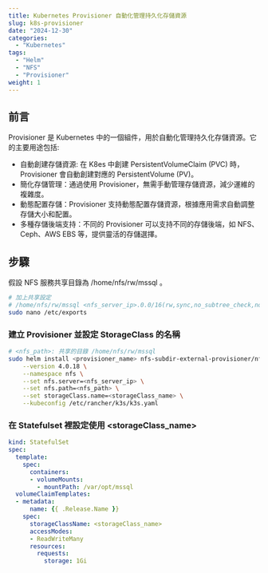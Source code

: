 ```yaml
---
title: Kubernetes Provisioner 自動化管理持久化存儲資源
slug: k8s-provisioner
date: "2024-12-30"
categories:
  - "Kubernetes"
tags:
  - "Helm"
  - "NFS"  
  - "Provisioner"
weight: 1
---
```


## 前言

Provisioner 是 Kubernetes 中的一個組件，用於自動化管理持久化存儲資源。它的主要用途包括:

- 自動創建存儲資源: 在 K8es 中創建 PersistentVolumeClaim (PVC) 時，Provisioner 會自動創建對應的 PersistentVolume (PV)。
- 簡化存儲管理：通過使用 Provisioner，無需手動管理存儲資源，減少運維的複雜度。
- 動態配置存儲：Provisioner 支持動態配置存儲資源，根據應用需求自動調整存儲大小和配置。
- 多種存儲後端支持：不同的 Provisioner 可以支持不同的存儲後端，如 NFS、Ceph、AWS EBS 等，提供靈活的存儲選擇。

## 步驟

假設 NFS 服務共享目錄為 /home/nfs/rw/mssql 。

```bash
# 加上共享設定
# /home/nfs/rw/mssql <nfs_server_ip>.0.0/16(rw,sync,no_subtree_check,no_root_squash)
sudo nano /etc/exports
```

### 建立 Provisioner 並設定 StorageClass 的名稱

```bash
# <nfs_path>: 共享的目錄 /home/nfs/rw/mssql
sudo helm install <provisioner_name> nfs-subdir-external-provisioner/nfs-subdir-external-provisioner \
    --version 4.0.18 \
    --namespace nfs \
    --set nfs.server=<nfs_server_ip> \
    --set nfs.path=<nfs_path> \
    --set storageClass.name=<storageClass_name> \
    --kubeconfig /etc/rancher/k3s/k3s.yaml
```

### 在 Statefulset 裡設定使用 \<storageClass_name\>

```yaml
kind: StatefulSet
spec:
  template:
    spec:
      containers:
      - volumeMounts:
        - mountPath: /var/opt/mssql
  volumeClaimTemplates:
  - metadata:
      name: {{ .Release.Name }}
    spec:
      storageClassName: <storageClass_name>
      accessModes:
      - ReadWriteMany
      resources:
        requests:
          storage: 1Gi
```
